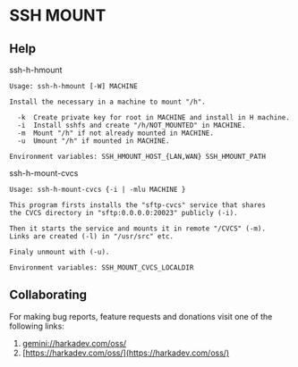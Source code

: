 SSH MOUNT
=========

## Help

ssh-h-hmount

    Usage: ssh-h-hmount [-W] MACHINE
    
    Install the necessary in a machine to mount "/h".
    
      -k  Create private key for root in MACHINE and install in H machine.
      -i  Install sshfs and create "/h/NOT_MOUNTED" in MACHINE.
      -m  Mount "/h" if not already mounted in MACHINE.
      -u  Umount "/h" if mounted in MACHINE.
    
    Environment variables: SSH_HMOUNT_HOST_{LAN,WAN} SSH_HMOUNT_PATH

ssh-h-mount-cvcs

    Usage: ssh-h-mount-cvcs {-i | -mlu MACHINE }
    
    This program firsts installs the "sftp-cvcs" service that shares
    the CVCS directory in "sftp:0.0.0.0:20023" publicly (-i).
    
    Then it starts the service and mounts it in remote "/CVCS" (-m).
    Links are created (-l) in "/usr/src" etc.
    
    Finaly unmount with (-u).
    
    Environment variables: SSH_MOUNT_CVCS_LOCALDIR

## Collaborating

For making bug reports, feature requests and donations visit
one of the following links:

1. [gemini://harkadev.com/oss/](gemini://harkadev.com/oss/)
2. [https://harkadev.com/oss/](https://harkadev.com/oss/)

